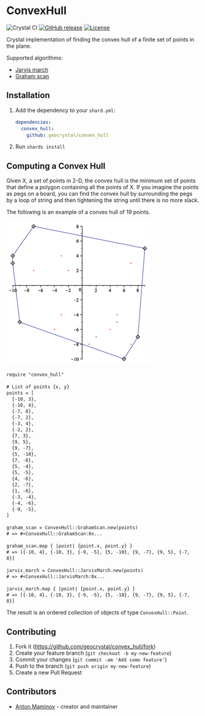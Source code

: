 # ConvexHull

![Crystal CI](https://github.com/geocrystal/convex_hull/workflows/Crystal%20CI/badge.svg)
[![GitHub release](https://img.shields.io/github/release/geocrystal/convex_hull.svg)](https://github.com/geocrystal/convex_hull/releases)
[![License](https://img.shields.io/github/license/geocrystal/convex_hull.svg)](https://github.com/geocrystal/convex_hull/blob/master/LICENSE)

Crystal implementation of finding the convex hull of a finite set of points in the plane.

Supported algorithms:

- [Jarvis march](https://en.wikipedia.org/wiki/Gift_wrapping_algorithm)
- [Graham scan](https://en.wikipedia.org/wiki/Graham_scan)

## Installation

1. Add the dependency to your `shard.yml`:

   ```yaml
   dependencies:
     convex_hull:
       github: geocrystal/convex_hull
   ```

2. Run `shards install`

## Computing a Convex Hull

Given X, a set of points in 2-D, the convex hull is the minimum set of points that define a polygon containing all the points of X. If you imagine the points as pegs on a board, you can find the convex hull by surrounding the pegs by a loop of string and then tightening the string until there is no more slack.

The following is an example of a convex hull of 19 points.

![convex hull](/assets/convex.png)

```crystal
require "convex_hull"

# List of points {x, y}
points = [
  {-10, 3},
  {-10, 4},
  {-7, 8},
  {-7, 2},
  {-3, 4},
  {-2, 2},
  {7, 3},
  {9, 5},
  {9, -7},
  {5, -10},
  {7, -8},
  {5, -4},
  {5, -5},
  {4, -6},
  {2, -7},
  {1, -8},
  {-3, -4},
  {-4, -6},
  {-9, -5},
]

graham_scan = ConvexHull::GrahamScan.new(points)
# => #<ConvexHull::GrahamScan:0x...

graham_scan.map { |point| {point.x, point.y} }
# => [{-10, 4}, {-10, 3}, {-9, -5}, {5, -10}, {9, -7}, {9, 5}, {-7, 8}]

jarvis_march = ConvexHull::JarvisMarch.new(points)
# => #<ConvexHull::JarvisMarch:0x...

jarvis_march.map { |point| {point.x, point.y} }
# => [{-10, 4}, {-10, 3}, {-9, -5}, {5, -10}, {9, -7}, {9, 5}, {-7, 8}]
```

The result is an ordered collection of objects of type `ConvexHull::Point`.

## Contributing

1. Fork it (<https://github.com/geocrystal/convex_hull/fork>)
2. Create your feature branch (`git checkout -b my-new-feature`)
3. Commit your changes (`git commit -am 'Add some feature'`)
4. Push to the branch (`git push origin my-new-feature`)
5. Create a new Pull Request

## Contributors

- [Anton Maminov](https://github.com/mamantoha) - creator and maintainer
